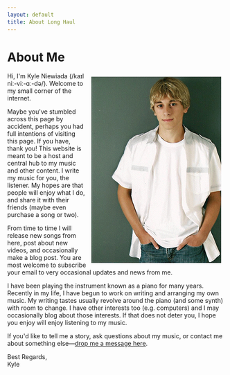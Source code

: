 ```yaml
---
layout: default
title: About Long Haul
---
```


<div class="post">
	<h1 class="pageTitle">About Me</h1>

<p><img src="/assets/img/me.gif" alt="Kyle Niewiada" style="float: right;padding: 10px;" />
Hi, I'm Kyle Niewiada (/kaɪl niː-viː-ɑː-də/). Welcome to my small corner of the internet. </p>
<p>Maybe you've stumbled across this page by accident, perhaps you had full intentions of visiting this page. If you have, thank you! This website is meant to be a host and central hub to my music and other content. I write my music for you, the listener. My hopes are that people will enjoy what I do, and share it with their friends (maybe even purchase a song or two). </p>
<p>From time to time I will release new songs from here, post about new videos, and occasionally make a blog post.  You are most welcome to subscribe your email to very occasional updates and news from me.</p>
<p>I have been playing the instrument known as a piano for many years. Recently in my life, I have begun to work on writing and arranging my own music. My writing tastes usually revolve around the piano (and some synth) with room to change. I have other interests too (e.g. computers) and I may occasionally blog about those interests. If that does not deter you, I hope you enjoy will enjoy listening to my music. </p>
<p>If you'd like to tell me a story, ask questions about my music, or contact me about something else—<a href="/contact.html">drop me a message here</a>.</p>
<p>Best Regards,<br />
Kyle</p>
</div>
